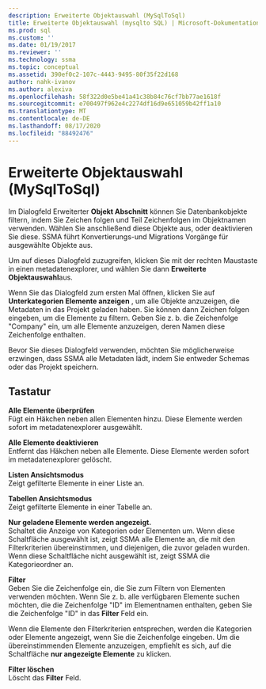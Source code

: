 ```yaml
---
description: Erweiterte Objektauswahl (MySqlToSql)
title: Erweiterte Objektauswahl (mysqlto SQL) | Microsoft-Dokumentation
ms.prod: sql
ms.custom: ''
ms.date: 01/19/2017
ms.reviewer: ''
ms.technology: ssma
ms.topic: conceptual
ms.assetid: 390ef0c2-107c-4443-9495-80f35f22d168
author: nahk-ivanov
ms.author: alexiva
ms.openlocfilehash: 58f322d0e5be41a41c38b84c76cf7bb77ae1618f
ms.sourcegitcommit: e700497f962e4c2274df16d9e651059b42ff1a10
ms.translationtype: MT
ms.contentlocale: de-DE
ms.lasthandoff: 08/17/2020
ms.locfileid: "88492476"
---
```

# <a name="advanced-object-selection--mysqltosql"></a>Erweiterte Objektauswahl (MySqlToSql)
Im Dialogfeld Erweiterter **Objekt Abschnitt** können Sie Datenbankobjekte filtern, indem Sie Zeichen folgen und Teil Zeichenfolgen im Objektnamen verwenden. Wählen Sie anschließend diese Objekte aus, oder deaktivieren Sie diese. SSMA führt Konvertierungs-und Migrations Vorgänge für ausgewählte Objekte aus.  
  
Um auf dieses Dialogfeld zuzugreifen, klicken Sie mit der rechten Maustaste in einen metadatenexplorer, und wählen Sie dann **Erweiterte Objektauswahl**aus.  
  
Wenn Sie das Dialogfeld zum ersten Mal öffnen, klicken Sie auf **Unterkategorien Elemente anzeigen** , um alle Objekte anzuzeigen, die Metadaten in das Projekt geladen haben. Sie können dann Zeichen folgen eingeben, um die Elemente zu filtern. Geben Sie z. b. die Zeichenfolge "Company" ein, um alle Elemente anzuzeigen, deren Namen diese Zeichenfolge enthalten.  
  
Bevor Sie dieses Dialogfeld verwenden, möchten Sie möglicherweise erzwingen, dass SSMA alle Metadaten lädt, indem Sie entweder Schemas oder das Projekt speichern.  
  
## <a name="options"></a>Tastatur  
**Alle Elemente überprüfen**  
Fügt ein Häkchen neben allen Elementen hinzu. Diese Elemente werden sofort im metadatenexplorer ausgewählt.  
  
**Alle Elemente deaktivieren**  
Entfernt das Häkchen neben alle Elemente. Diese Elemente werden sofort im metadatenexplorer gelöscht.  
  
**Listen Ansichtsmodus**  
Zeigt gefilterte Elemente in einer Liste an.  
  
**Tabellen Ansichtsmodus**  
Zeigt gefilterte Elemente in einer Tabelle an.  
  
**Nur geladene Elemente werden angezeigt.**  
Schaltet die Anzeige von Kategorien oder Elementen um. Wenn diese Schaltfläche ausgewählt ist, zeigt SSMA alle Elemente an, die mit den Filterkriterien übereinstimmen, und diejenigen, die zuvor geladen wurden. Wenn diese Schaltfläche nicht ausgewählt ist, zeigt SSMA die Kategorieordner an.  
  
**Filter**  
Geben Sie die Zeichenfolge ein, die Sie zum Filtern von Elementen verwenden möchten. Wenn Sie z. b. alle verfügbaren Elemente suchen möchten, die die Zeichenfolge "ID" im Elementnamen enthalten, geben Sie die Zeichenfolge "ID" in das **Filter** Feld ein.  
  
Wenn die Elemente den Filterkriterien entsprechen, werden die Kategorien oder Elemente angezeigt, wenn Sie die Zeichenfolge eingeben. Um die übereinstimmenden Elemente anzuzeigen, empfiehlt es sich, auf die Schaltfläche **nur angezeigte Elemente** zu klicken.  
  
**Filter löschen**  
Löscht das **Filter** Feld.  
  
